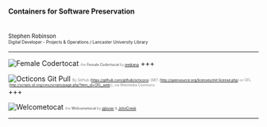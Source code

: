 #### Containers for Software Preservation
<br>
<span style="font-size:0.8em;">Stephen Robinson</span>
<br>
<span style="font-size: 0.6em;">Digital Developer - Projects & Operations / Lancaster University Library</span>

---

<!-- .slide: data-background-transition="none" -->
![Female Codertocat](https://octodex.github.com/images/femalecodertocat.png)
<span style="color:gray; font-size: 0.5em;">the <b>Female Codertocat </b> by [jeejkang](https://github.com/jeejkang)</span>
+++
<!-- .slide: data-background-transition="none" -->
![Octicons Git Pull](https://upload.wikimedia.org/wikipedia/commons/8/87/Octicons-git-pull-request.svg)
<span style="color: gray; font-size:0.5em;">By GitHub (https://github.com/github/octicons) [MIT (http://opensource.org/licenses/mit-license.php) or OFL (http://scripts.sil.org/cms/scripts/page.php?item_id=OFL_web)], via Wikimedia Commons</span>    
+++
<!-- .slide: data-background-transition="none" -->
![Welcometocat](https://octodex.github.com/images/welcometocat.png)
<span style="color:gray; font-size: 0.5em;">the <b>Welcometocat </b> by [jglovier](https://github.com/jglovier) & [JohnCreek](https://github.com/JohnCreek)</span>

---

